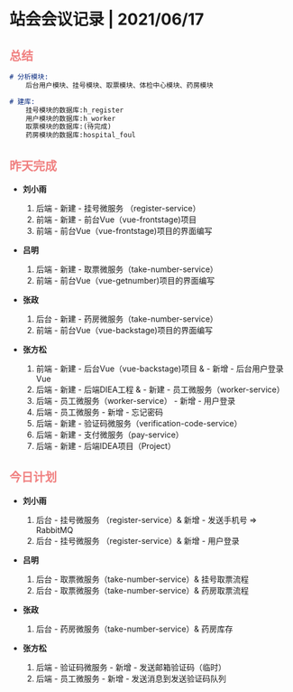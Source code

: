 # 站会会议记录 | 2021/06/17

## <font color="lightcoral">总结</font>

``` markdown
# 分析模块:
	后台用户模块、挂号模块、取票模块、体检中心模块、药房模块

# 建库:
	挂号模块的数据库:h_register
	用户模块的数据库:h_worker
	取票模块的数据库:(待完成)
	药房模块的数据库:hospital_foul
```



## <font color="lightcoral">昨天完成</font>

- **刘小雨**  
  1. 后端 - 新建 - 挂号微服务 （register-service）
  2. 前端 - 新建 - 前台Vue（vue-frontstage)项目
  3. 前端 - 前台Vue（vue-frontstage)项目的界面编写

- **吕明**
  1. 后端 - 新建 - 取票微服务（take-number-service）
  2. 前端 - 前台Vue（vue-getnumber)项目的界面编写

- **张政**
  1. 后台 - 新建 - 药房微服务（take-number-service）
  2. 前端 - 前台Vue（vue-backstage)项目的界面编写

- **张方松**
  1. 前端 - 新建 - 后台Vue（vue-backstage)项目 & - 新增 - 后台用户登录Vue 
  2. 后端 - 新建 - 后端DIEA工程 & - 新建 - 员工微服务（worker-service） 
  3. 后端 - 员工微服务（worker-service） - 新增 - 用户登录 
  4. 后端 - 员工微服务 - 新增 - 忘记密码
  5. 后端 - 新建 - 验证码微服务（verification-code-service）
  6. 后端 - 新建 - 支付微服务（pay-service） 
  7. 后端 - 新建 - 后端IDEA项目（Project）



## <font color="lightcoral">今日计划</font>

- **刘小雨**  
  1. 后台 - 挂号微服务 （register-service）& 新增 - 发送手机号  => RabbitMQ 
  2. 后台 -  挂号微服务 （register-service）& 新增 - 用户登录 

- **吕明**
  1. 后台 - 取票微服务（take-number-service）&  挂号取票流程
  2. 后台 - 取票微服务（take-number-service）&  药房取票流程

- **张政**
  1. 后台 - 药房微服务（take-number-service）&  药房库存

- **张方松**
  1. 后端 - 验证码微服务 - 新增 - 发送邮箱验证码（临时）
  2. 后端 - 员工微服务 - 新增 - 发送消息到发送验证码队列